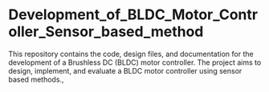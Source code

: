 # Development_of_BLDC_Motor_Controller_Sensor_based_method
This repository contains the code, design files, and documentation for the development of a Brushless DC (BLDC) motor controller. The project aims to design, implement, and evaluate a BLDC motor controller using sensor based methods., 
